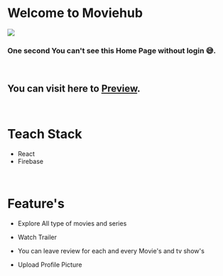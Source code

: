 # Welcome to Moviehub

<img src="https://raw.githubusercontent.com/sakthi0314/movieHubV2/main/Images/moviehub_homepage.png">

### One second You can't see this Home Page without login 😅.

<br/>

## You can visit here to [Preview](https://moviehub-2021.netlify.app/).

<br/>

# Teach Stack

- React
- Firebase

<br/>

# Feature's

- Explore All type of movies and series

- Watch Trailer

- You can leave review for each and every Movie's and tv show's

- Upload Profile Picture
